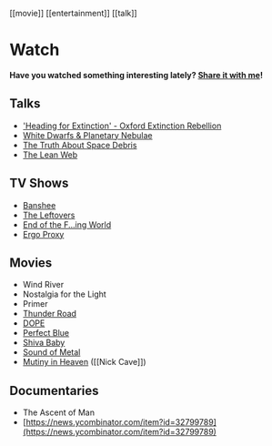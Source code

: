 [[movie]] [[entertainment]] [[talk]]

# Watch
**Have you watched something interesting lately? [Share it with me](https://github.com/amorriscode/anthonymorris.dev/issues/new)!**

## Talks
- ['Heading for Extinction' - Oxford Extinction Rebellion](https://www.youtube.com/watch?v=n__y1FXK_jE)
- [White Dwarfs & Planetary Nebulae](https://www.youtube.com/watch?v=Mj06h8BeeOA)
- [The Truth About Space Debris](https://www.youtube.com/watch?v=itdYS9XF4a0)
- [The Lean Web](https://wordpress.tv/2020/10/29/chris-ferdinandi-the-lean-web/)

## TV Shows
- [Banshee](https://www.rottentomatoes.com/tv/banshee)
- [The Leftovers](https://www.rottentomatoes.com/tv/the-leftovers)
- [End of the F...ing World](https://www.rottentomatoes.com/tv/the_end_of_the_f_ing_world)
- [Ergo Proxy](https://www.rottentomatoes.com/tv/ergo_proxy)

## Movies
- Wind River
- Nostalgia for the Light
- Primer
- [Thunder Road](https://www.rottentomatoes.com/m/thunder_road_2018)
- [DOPE](https://www.rottentomatoes.com/m/dope_2015)
- [Perfect Blue](https://www.rottentomatoes.com/m/perfect_blue_1999)
- [Shiva Baby](https://www.rottentomatoes.com/m/shiva_baby)
- [Sound of Metal](https://www.rottentomatoes.com/m/sound_of_metal)
- [Mutiny in Heaven](https://vimeo.com/ondemand/mutinyinheaven) ([[Nick Cave]])

## Documentaries
- The Ascent of Man
- [https://news.ycombinator.com/item?id=32799789](https://news.ycombinator.com/item?id=32799789)